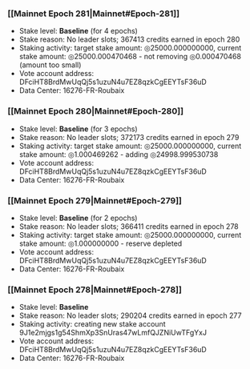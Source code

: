### [[Mainnet Epoch 281|Mainnet#Epoch-281]]
* Stake level: **Baseline** (for 4 epochs)
* Stake reason: No leader slots; 367413 credits earned in epoch 280
* Staking activity: target stake amount: ◎25000.000000000, current stake amount: ◎25000.000470468 - not removing ◎0.000470468 (amount too small)
* Vote account address: DFciHT8BrdMwUqQj5s1uzuN4u7EZ8qzkCgEEYTsF36uD
* Data Center: 16276-FR-Roubaix
### [[Mainnet Epoch 280|Mainnet#Epoch-280]]
* Stake level: **Baseline** (for 3 epochs)
* Stake reason: No leader slots; 372173 credits earned in epoch 279
* Staking activity: target stake amount: ◎25000.000000000, current stake amount: ◎1.000469262 - adding ◎24998.999530738
* Vote account address: DFciHT8BrdMwUqQj5s1uzuN4u7EZ8qzkCgEEYTsF36uD
* Data Center: 16276-FR-Roubaix
### [[Mainnet Epoch 279|Mainnet#Epoch-279]]
* Stake level: **Baseline** (for 2 epochs)
* Stake reason: No leader slots; 366411 credits earned in epoch 278
* Staking activity: target stake amount: ◎25000.000000000, current stake amount: ◎1.000000000 - reserve depleted
* Vote account address: DFciHT8BrdMwUqQj5s1uzuN4u7EZ8qzkCgEEYTsF36uD
* Data Center: 16276-FR-Roubaix
### [[Mainnet Epoch 278|Mainnet#Epoch-278]]
* Stake level: **Baseline**
* Stake reason: No leader slots; 290204 credits earned in epoch 277
* Staking activity: creating new stake account 9J1e2mjgs1g54ShmXp3SnUras47wLmfQJZNiUwTFgYxJ
* Vote account address: DFciHT8BrdMwUqQj5s1uzuN4u7EZ8qzkCgEEYTsF36uD
* Data Center: 16276-FR-Roubaix